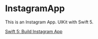 # InstagramApp

This is an Instagram App. UIKit with Swift 5.

[Swift 5: Build Instagram App](https://www.youtube.com/playlist?list=PL5PR3UyfTWvfhKNQkT3Wgq6QIIWRJyxM3)
